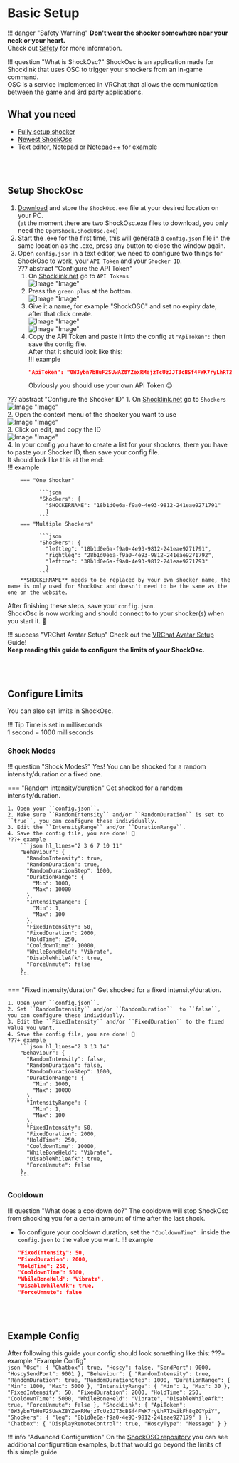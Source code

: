 # Basic Setup

!!! danger "Safety Warning"
    **Don't wear the shocker somewhere near your neck or your heart.**  
    Check out [Safety](../safety/safety-rules.md) for more information.  

!!! question "What is ShockOsc?"
    ShockOsc is an application made for Shocklink that uses OSC to trigger your shockers from an in-game command.  
    OSC is a service implemented in VRChat that allows the communication between the game and 3rd party applications.  

## What you need

- [Fully setup shocker](openshock-first-setup.md)
- [Newest ShockOsc](https://github.com/OpenShock/ShockOsc/releases)
- Text editor, Notepad or [Notepad++](https://notepad-plus-plus.org/) for example

<br></br>

## Setup ShockOsc
1. [Download](https://github.com/OpenShock/ShockOsc/releases) and store the ``ShockOsc.exe`` file at your desired location on your PC.  
   (at the moment there are two ShockOsc.exe files to download, you only need the ``OpenShock.ShockOsc.exe``)  
2. Start the .exe for the first time, this will generate a ``config.json`` file in the same location as the .exe, press any button to close the window again.
3. Open ``config.json`` in a text editor, we need to configure two things for ShockOsc to work, your ``API Token`` and your ``Shocker ID``.    
??? abstract "Configure the API Token"
    1. On [Shocklink.net](https://shocklink.net/) go to ``API Tokens``  
    ![Image "Image"](../static/guides/shockosc/finds_apitokens.png)  
    2. Press the ``green plus`` at the bottom.  
    ![Image "Image"](../static/guides/shockosc/green_plus.png)  
    3. Give it a name, for example "ShockOSC" and set no expiry date, after that click create.  
    ![Image "Image"](../static/guides/shockosc/create_APIToken.png)  
    ![Image "Image"](../static/guides/shockosc/API_Token.png)  
    4. Copy the API Token and paste it into the config at ``"ApiToken":`` then save the config file.  
    After that it should look like this:  
    !!! example
        ```json
        "ApiToken": "0W3ybn7bHuF2SUwAZ8YZexRMejzTcUzJJT3cBSf4FWK7ryLhRT2wikFh8qZGYpiY"
        ```  
        Obviously you should use your own APi Token 😉


??? abstract "Configure the Shocker ID"
    1. On [Shocklink.net](https://shocklink.net/) go to ``Shockers``  
    ![Image "Image"](../static/guides/shockosc/find_shockers.png)  
    2. Open the context menu of the shocker you want to use  
    ![Image "Image"](../static/guides/shockosc/find_shockerid.png)  
    3. Click on edit, and copy the ID  
    ![Image "Image"](../static/guides/shockosc/find_shockerid2.png)  
    4. In your config you have to create a list for your shockers, there you have to paste your Shocker ID, then save your config file.    
    It should look like this at the end:  
    !!! example 

        === "One Shocker"

              ```json
              "Shockers": {
                "SHOCKERNAME": "18b1d0e6a-f9a0-4e93-9812-241eae9271791"
                }
              ```
        === "Multiple Shockers"

              ```json
              "Shockers": {
                "leftleg": "18b1d0e6a-f9a0-4e93-9812-241eae9271791", 
                "rightleg": "28b1d0e6a-f9a0-4e93-9812-241eae9271792",
                "lefttoe": "38b1d0e6a-f9a0-4e93-9812-241eae9271793"
                }
              ```
        **SHOCKERNAME** needs to be replaced by your own shocker name, the name is only used for ShockOsc and doesn't need to be the same as the one on the website.

After finishing these steps, save your ``config.json``.   
ShockOsc is now working and should connect to to your shocker(s) when you start it. 🎉 

!!! success "VRChat Avatar Setup"
    Check out the [VRChat Avatar Setup](shockosc-avatar-setup.md) Guide!  
    **Keep reading this guide to configure the limits of your ShockOsc.**

<br></br>

## Configure Limits
You can also set limits in ShockOsc. 

!!! Tip
    Time is set in milliseconds  
    1 second = 1000 milliseconds 

### Shock Modes
!!! question "Shock Modes?"
    Yes! You can be shocked for a random intensity/duration or a fixed one.

=== "Random intensity/duration" 
    Get shocked for a random intensity/duration.  

    1. Open your ``config.json``.
    2. Make sure ``RandomIntensity`` and/or ``RandomDuration`` is set to ``true``, you can configure these individually. 
    3. Edit the ``IntensityRange`` and/or ``DurationRange``.
    4. Save the config file, you are done! 🎉  
    ???+ example
        ```json hl_lines="2 3 6 7 10 11"
        "Behaviour": {
          "RandomIntensity": true,
          "RandomDuration": true,
          "RandomDurationStep": 1000,
          "DurationRange": {
            "Min": 1000,
            "Max": 10000
          },
          "IntensityRange": {
            "Min": 1,
            "Max": 100
          },
          "FixedIntensity": 50,
          "FixedDuration": 2000,
          "HoldTime": 250,
          "CooldownTime": 10000,
          "WhileBoneHeld": "Vibrate",
          "DisableWhileAfk": true,
          "ForceUnmute": false
        },
        ```
=== "Fixed intensity/duration"
    Get shocked for a fixed intensity/duration.  

    1. Open your ``config.json``.
    2. Set ``RandomIntensity`` and/or ``RandomDuration``  to ``false``, you can configure these individually. 
    3. Edit the ``FixedIntensity`` and/or ``FixedDuration`` to the fixed value you want.
    4. Save the config file, you are done! 🎉  
    ???+ example
        ```json hl_lines="2 3 13 14"
        "Behaviour": {
          "RandomIntensity": false,
          "RandomDuration": false,
          "RandomDurationStep": 1000,
          "DurationRange": {
            "Min": 1000,
            "Max": 10000
          },
          "IntensityRange": {
            "Min": 1,
            "Max": 100
          },
          "FixedIntensity": 50,      
          "FixedDuration": 2000,    
          "HoldTime": 250,
          "CooldownTime": 10000,
          "WhileBoneHeld": "Vibrate",
          "DisableWhileAfk": true,
          "ForceUnmute": false
        },
        ```

### Cooldown
!!! question "What does a cooldown do?"
    The cooldown will stop ShockOsc from shocking you for a certain amount of time after the last shock. 

- To configure your cooldown duration, set the ``"CooldownTime":`` inside the ``config.json`` to the value you want.
!!! example
    ```json hl_lines="4"
    "FixedIntensity": 50,
    "FixedDuration": 2000,
    "HoldTime": 250,
    "CooldownTime": 5000,
    "WhileBoneHeld": "Vibrate",
    "DisableWhileAfk": true,
    "ForceUnmute": false
    ```

<br></br>

## Example Config
After following this guide your config should look something like this: 
???+ example "Example Config"   
    ```json
    "Osc": {
        "Chatbox": true,
        "Hoscy": false,
        "SendPort": 9000,
        "HoscySendPort": 9001
      },
      "Behaviour": {
        "RandomIntensity": true,
        "RandomDuration": true,
        "RandomDurationStep": 1000,
        "DurationRange": {
          "Min": 1000,
          "Max": 5000
        },
        "IntensityRange": {
          "Min": 1,
          "Max": 30
        },
        "FixedIntensity": 50,
        "FixedDuration": 2000,
        "HoldTime": 250,
        "CooldownTime": 5000,
        "WhileBoneHeld": "Vibrate",
        "DisableWhileAfk": true,
        "ForceUnmute": false
      },
      "ShockLink": {
        "ApiToken": "0W3ybn7bHuF2SUwAZ8YZexRMejzTcUzJJT3cBSf4FWK7ryLhRT2wikFh8qZGYpiY",
        "Shockers": {
        "leg": "8b1d0e6a-f9a0-4e93-9812-241eae927179"
        }
      },
      "Chatbox": {
        "DisplayRemoteControl": true,
        "HoscyType": "Message"
      }
    }
    ```

!!! info "Advanced Configuration"
    On the [ShockOSC repository](https://github.com/OpenShock/ShockOsc) you can see additional configuration examples, but that would go beyond the limits of this simple guide  
